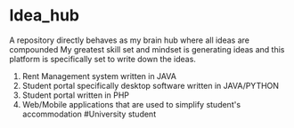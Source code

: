 # Idea_hub
A repository directly behaves as my brain hub where all ideas are compounded
My greatest skill set and mindset is generating ideas and this platform is specifically set to write down the ideas.
1. Rent Management system written in JAVA
2. Student portal specifically desktop software written in JAVA/PYTHON
3. Student portal written in PHP
4. Web/Mobile applications that are used to simplify student's accommodation #University student
